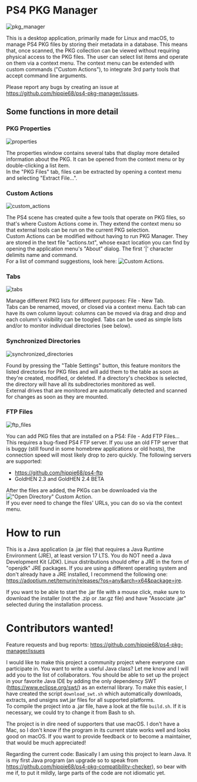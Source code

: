 # PS4 PKG Manager

![pkg_manager](https://github.com/hippie68/ps4-pkg-manager/assets/65259318/6c9eca5b-4df9-4286-bfb8-3ee3d3c19c69)

This is a desktop application, primarily made for Linux and macOS, to manage PS4 PKG files by storing their metadata in a database. This means that, once scanned, the PKG collection can be viewed without requiring physical access to the PKG files. The user can select list items and operate on them via a context menu. The context menu can be extended with custom commands ("Custom Actions"), to integrate 3rd party tools that accept command line arguments.

Please report any bugs by creating an issue at https://github.com/hippie68/ps4-pkg-manager/issues.

## Some functions in more detail

### PKG Properties
![properties](https://github.com/hippie68/ps4-pkg-manager/assets/65259318/0869344b-c428-469e-8e8c-caf6c7ca17a9)

The properties window contains several tabs that display more detailed information about the PKG. It can be opened from the context menu or by double-clicking a list item.  
In the "PKG Files" tab, files can be extracted by opening a context menu and selecting "Extract File...".

### Custom Actions

![custom_actions](https://github.com/hippie68/ps4-pkg-manager/assets/65259318/38243484-96a1-4599-9f26-acab5af95936)

The PS4 scene has created quite a few tools that operate on PKG files, so that's where Custom Actions come in. They extend the context menu so that external tools can be run on the current PKG selection.  
Custom Actions can be modified without having to run PKG Manager. They are stored in the text file "actions.txt", whose exact location you can find by opening the application menu's "About" dialog. The first '|' character delimits name and command.  
For a list of command suggestions, look here: ![Custom Actions](https://github.com/hippie68/ps4-pkg-manager/discussions/2).

### Tabs

![tabs](https://github.com/hippie68/ps4-pkg-manager/assets/65259318/c0699ced-20f0-4fde-9789-d9f9a3fe845e)

Manage different PKG lists for different purposes: File - New Tab.  
Tabs can be renamed, moved, or closed via a context menu. Each tab can have its own column layout: columns can be moved via drag and drop and each column's visibility can be toogled. Tabs can be used as simple lists and/or to monitor individual directories (see below).

### Synchronized Directories

![synchronized_directories](https://github.com/hippie68/ps4-pkg-manager/assets/65259318/9cf092a8-6526-4f86-8e7f-d77b92267e86)

Found by pressing the "Table Settings" button, this feature monitors the listed directories for PKG files and will add them to the table as soon as they're created, modified, or deleted. If a directory's checkbox is selected, the directory will have all its subdirectories monitored as well.  
External drives that are monitored are automatically detected and scanned for changes as soon as they are mounted.

### FTP Files

![ftp_files](https://github.com/hippie68/ps4-pkg-manager/assets/65259318/e75c3409-e1a6-4c4b-b17b-d3fee139a928)

You can add PKG files that are installed on a PS4: File - Add FTP Files...  
This requires a bug-fixed PS4 FTP server. If you use an old FTP server that is buggy (still found in some homebrew applications or old hosts), the connection speed will most likely drop to zero quickly. The following servers are supported:

- https://github.com/hippie68/ps4-ftp
- GoldHEN 2.3 and GoldHEN 2.4 BETA

After the files are added, the PKGs can be downloaded via the !["Open Directory"](https://github.com/hippie68/ps4-pkg-manager/discussions/2) Custom Action.  
If you ever need to change the files' URLs, you can do so via the context menu.

# How to run

This is a Java application (a .jar file) that requires a Java Runtime Environment (JRE), at least version 17 LTS. You do NOT need a Java Development Kit (JDK). Linux distributions should offer a JRE in the form of "openjdk" JRE packages. If you are using a different operating system and don't already have a JRE installed, I recommend the following one: https://adoptium.net/temurin/releases/?os=any&arch=x64&package=jre.

If you want to be able to start the .jar file with a mouse click, make sure to download the installer (not the .zip or .tar.gz file) and have "Associate .jar" selected during the installation process.

# Contributors wanted!

Feature requests and bug reports: https://github.com/hippie68/ps4-pkg-manager/issues

I would like to make this project a community project where everyone can participate in. You want to write a useful Java class? Let me know and I will add you to the list of collaborators. You should be able to set up the project in your favorite Java IDE by adding the only dependency SWT (https://www.eclipse.org/swt/) as an external library. To make this easier, I have created the script `download_swt.sh` which automatically downloads, extracts, and unsigns swt.jar files for all supported platforms.  
To compile the project into a .jar file, have a look at the file `build.sh`. If it is necessary, we could try to change it from Bash to sh. 

The project is in dire need of supporters that use macOS. I don't have a Mac, so I don't know if the program in its current state works well and looks good on macOS. If you want to provide feedback or to become a maintainer, that would be much appreciated!

Regarding the current code: Basically I am using this project to learn Java. It is my first Java program (an upgrade so to speak from https://github.com/hippie68/ps4-pkg-compatibility-checker), so bear with me if, to put it mildly, large parts of the code are not idiomatic yet.
